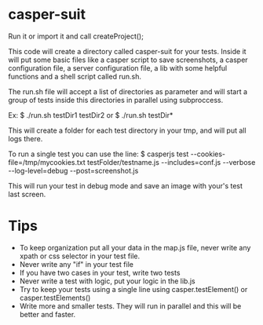 casper-suit
==========

Run it or import it and call createProject();

This code will create a directory called casper-suit for your tests. Inside it will put some basic files like a casper script to save screenshots, a casper configuration file, a server configuration file, a lib with some helpful functions and a shell script called run.sh.

The run.sh file will accept a list of directories as parameter and will start a group of tests inside this directories in parallel using subproccess.

Ex:
$ ./run.sh testDir1 testDir2
or
$ ./run.sh testDir*

This will create a folder for each test directory in your tmp, and will put all logs there.

To run a single test you can use the line:
$ casperjs test --cookies-file=/tmp/mycookies.txt testFolder/testname.js --includes=conf.js  --verbose --log-level=debug --post=screenshot.js

This will run your test in debug mode and save an image with your's test last screen.

Tips
====

 - To keep organization put all your data in the map.js file, never write any xpath or css selector in your test file.
 - Never write any "if" in your test file
 - If you have two cases in your test, write two tests
 - Never write a test with logic, put your logic in the lib.js
 - Try to keep your tests using a single line using casper.testElement() or casper.testElements()
 - Write more and smaller tests. They will run in parallel and this will be better and faster.
